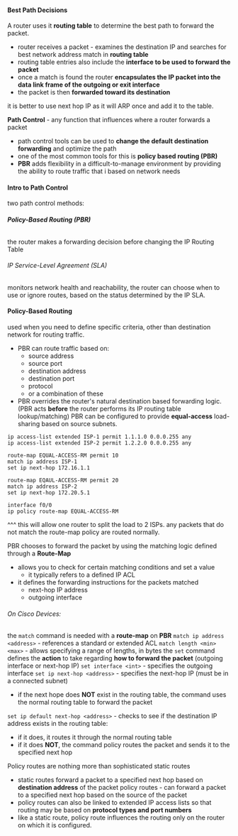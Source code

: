 #### Best Path Decisions
A router uses it **routing table** to determine the best path to forward the packet.
- router receives a packet - examines the destination IP and searches for best network address match in **routing table**
- routing table entries also include the **interface to be used to forward the packet**
- once a match is found the router **encapsulates the IP packet into the data link frame of the outgoing or exit interface**
- the packet is then **forwarded toward its destination**

it is better to use next hop IP as it will ARP once and add it to the table.

**Path Control** - any function that influences where a router forwards a packet
- path control tools can be used to **change the default destination forwarding** and optimize the path
- one of the most common tools for this is **policy based routing (PBR)**
- **PBR** adds flexibility in a difficult-to-manage environment by providing the ability to route traffic that i based on network needs
#### Intro to Path Control
two path control methods:
###### **Policy-Based Routing (PBR)**
the router makes a forwarding decision before changing the IP Routing Table
###### IP Service-Level Agreement (SLA)
monitors network health and reachability, the router can choose when to use or ignore routes, based on the status determined by the IP SLA.
#### Policy-Based Routing
used when you need to define specific criteria, other than destination network for routing traffic.
- PBR can route traffic based on:
	- source address
	- source port
	- destination address
	- destination port
	- protocol
	- or a combination of these
- PBR overrides the router's natural destination based forwarding logic. (PBR acts **before** the router performs its IP routing table lookup/matching)
PBR can be configured to provide **equal-access** load-sharing based on source subnets.
```PBR-R1
ip access-list extended ISP-1 permit 1.1.1.0 0.0.0.255 any
ip access-list extended ISP-2 permit 1.2.2.0 0.0.0.255 any

route-map EQUAL-ACCESS-RM permit 10
match ip address ISP-1
set ip next-hop 172.16.1.1

route-map EQAUL-ACCESS-RM permit 20
match ip address ISP-2
set ip next-hop 172.20.5.1

interface f0/0
ip policy route-map EQUAL-ACCESS-RM
```
^^^ this will allow one router to split the load to 2 ISPs.
any packets that do not match the route-map policy are routed normally.

PBR chooses to forward the packet by using the matching logic defined through a **Route-Map**
- allows you to check for certain matching conditions and set a value
	- it typically refers to a defined IP ACL
- it defines the forwarding instructions for the packets matched
	- next-hop IP address
	- outgoing interface
###### On Cisco Devices:
the `match` command is needed with a **route-map** on **PBR**
`match ip address <address>` - references a standard or extended ACL
`match length <min> <max>` - allows specifying a range of lengths, in bytes
the `set` command defines the **action** to take regarding **how to forward the packet** (outgoing interface or next-hop IP)
`set interface <int>` - specifies the outgoing interface
`set ip next-hop <address>` - specifies the next-hop IP (must be in a connected subnet)
- if the next hope does **NOT** exist in the routing table, the command uses the normal routing table to forward the packet

`set ip default next-hop <address>` - checks to see if the destination IP address exists in the routing table:
- if it does, it routes it through the normal routing table
- if it does **NOT**, the command policy routes the packet and sends it to the specified next hop

Policy routes are nothing more than sophisticated static routes
- static routes forward a packet to a specified next hop based on **destination address** of the packet
policy routes - can forward a packet to a specified next hop based on the source of the packet
- policy routes can also be linked to extended IP access lists so that routing may be based on **protocol types and port numbers**
- like a static route, policy route influences the routing only on the router on which it is configured.